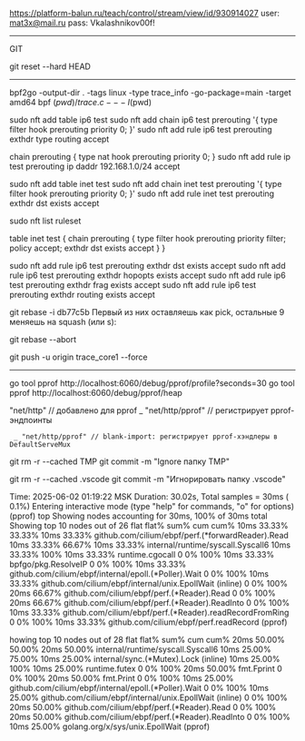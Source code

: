 
https://platform-balun.ru/teach/control/stream/view/id/930914027
user: mat3x@mail.ru
pass: Vkalashnikov00f!

__________________________________________________
GIT

git reset --hard HEAD
____________________________________________________



bpf2go -output-dir . -tags linux -type trace_info -go-package=main -target amd64 bpf $(pwd)/trace.c -- -I$(pwd)



sudo nft add table ip6 test
sudo nft add chain ip6 test prerouting '{ type filter hook prerouting priority 0; }'
sudo nft add rule ip6 test prerouting exthdr type routing accept

chain prerouting {
    type nat hook prerouting priority 0;
}
sudo nft add rule ip test prerouting ip daddr 192.168.1.0/24 accept




sudo nft add table inet test
sudo nft add chain inet test prerouting '{ type filter hook prerouting priority 0; }'
sudo nft add rule inet test prerouting exthdr dst exists accept


sudo nft list ruleset

table inet test {
        chain prerouting {
                type filter hook prerouting priority filter; policy accept;
                exthdr dst exists accept
        }
}


sudo nft add rule ip6 test prerouting exthdr dst exists accept
sudo nft add rule ip6 test prerouting exthdr hopopts exists accept
sudo nft add rule ip6 test prerouting exthdr frag exists accept
sudo nft add rule ip6 test prerouting exthdr routing exists accept



git rebase -i db77c5b 
Первый из них оставляешь как pick, остальные 9 меняешь на squash (или s):

git rebase --abort


git push -u origin trace_core1 --force







_______________________________________________________________________________________________


go tool pprof http://localhost:6060/debug/pprof/profile?seconds=30
go tool pprof http://localhost:6060/debug/pprof/heap



"net/http"      // добавлено для pprof
	_ "net/http/pprof" // регистрирует pprof-эндпоинты

     _ "net/http/pprof" // blank-import: регистрирует pprof-хэндлеры в DefaultServeMux



git rm -r --cached TMP
git commit -m "Ignore папку TMP"

git rm -r --cached .vscode
git commit -m "Игнорировать папку .vscode"

Time: 2025-06-02 01:19:22 MSK
Duration: 30.02s, Total samples = 30ms (  0.1%)
Entering interactive mode (type "help" for commands, "o" for options)
(pprof) top
Showing nodes accounting for 30ms, 100% of 30ms total
Showing top 10 nodes out of 26
      flat  flat%   sum%        cum   cum%
      10ms 33.33% 33.33%       10ms 33.33%  github.com/cilium/ebpf/perf.(*forwardReader).Read
      10ms 33.33% 66.67%       10ms 33.33%  internal/runtime/syscall.Syscall6
      10ms 33.33%   100%       10ms 33.33%  runtime.cgocall
         0     0%   100%       10ms 33.33%  bpfgo/pkg.ResolveIP
         0     0%   100%       10ms 33.33%  github.com/cilium/ebpf/internal/epoll.(*Poller).Wait
         0     0%   100%       10ms 33.33%  github.com/cilium/ebpf/internal/unix.EpollWait (inline)
         0     0%   100%       20ms 66.67%  github.com/cilium/ebpf/perf.(*Reader).Read
         0     0%   100%       20ms 66.67%  github.com/cilium/ebpf/perf.(*Reader).ReadInto
         0     0%   100%       10ms 33.33%  github.com/cilium/ebpf/perf.(*Reader).readRecordFromRing
         0     0%   100%       10ms 33.33%  github.com/cilium/ebpf/perf.readRecord
(pprof) 


howing top 10 nodes out of 28
      flat  flat%   sum%        cum   cum%
      20ms 50.00% 50.00%       20ms 50.00%  internal/runtime/syscall.Syscall6
      10ms 25.00% 75.00%       10ms 25.00%  internal/sync.(*Mutex).Lock (inline)
      10ms 25.00%   100%       10ms 25.00%  runtime.futex
         0     0%   100%       20ms 50.00%  fmt.Fprint
         0     0%   100%       20ms 50.00%  fmt.Print
         0     0%   100%       10ms 25.00%  github.com/cilium/ebpf/internal/epoll.(*Poller).Wait
         0     0%   100%       10ms 25.00%  github.com/cilium/ebpf/internal/unix.EpollWait (inline)
         0     0%   100%       20ms 50.00%  github.com/cilium/ebpf/perf.(*Reader).Read
         0     0%   100%       20ms 50.00%  github.com/cilium/ebpf/perf.(*Reader).ReadInto
         0     0%   100%       10ms 25.00%  golang.org/x/sys/unix.EpollWait
(pprof) 





